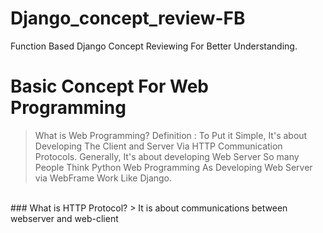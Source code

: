 # Django_concept_review-FB
Function Based Django Concept Reviewing For Better Understanding.<br/>
# Basic Concept For Web Programming
> What is Web Programming?
> Definition : To Put it Simple, It's about Developing The Client and Server Via HTTP Communication Protocols.
> Generally, It's about developing Web Server So many People Think Python Web Programming As Developing Web Server via WebFrame Work Like Django.
<br/>
### What is HTTP Protocol?
> It is about communications between webserver and web-client
